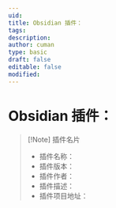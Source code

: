 ```yaml
---
uid: 
title: Obsidian 插件：
tags: 
description: 
author: cuman
type: basic
draft: false
editable: false
modified: 
---
```


# Obsidian 插件：

> [!Note] 插件名片
> - 插件名称：
> - 插件版本：
> - 插件作者：
> - 插件描述：
> - 插件项目地址：